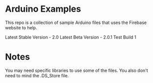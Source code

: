 # Arduino Examples
This repo is a collection of sample Arduino files that uses the Firebase website to help.

Latest Stable Version - 2.0
Latest Beta Version - 2.0.1 Test Build 1

# Notes
You may need specific libraries to use some of the files. You also don't need to mind the .DS_Store file.
